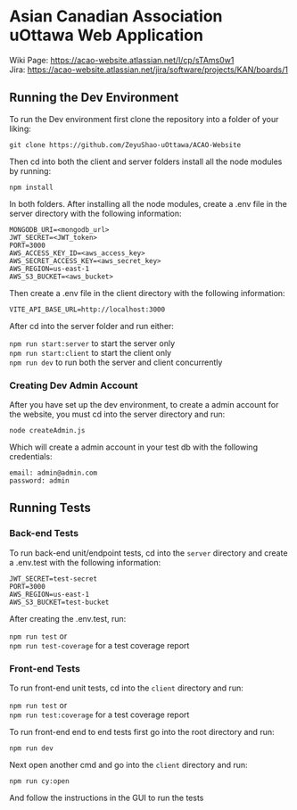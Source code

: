 # Asian Canadian Association uOttawa Web Application
Wiki Page: https://acao-website.atlassian.net/l/cp/sTAms0w1<br>
Jira: https://acao-website.atlassian.net/jira/software/projects/KAN/boards/1

## Running the Dev Environment
To run the Dev environment first clone the repository into a folder of your liking:

`git clone https://github.com/ZeyuShao-uOttawa/ACAO-Website`

Then cd into both the client and server folders install all the node modules by running:

`npm install`

In both folders. After installing all the node modules, create a .env file in the server directory with the following information:

`MONGODB_URI=<mongodb_url>` <br>
`JWT_SECRET=<JWT_token>` <br>
`PORT=3000` <br>
`AWS_ACCESS_KEY_ID=<aws_access_key>` <br>
`AWS_SECRET_ACCESS_KEY=<aws_secret_key>` <br> 
`AWS_REGION=us-east-1` <br>
`AWS_S3_BUCKET=<aws_bucket>` <br>

Then create a .env file in the client directory with the following information:

`VITE_API_BASE_URL=http://localhost:3000`<br>

After cd into the server folder and run either:

`npm run start:server` to start the server only<br>
`npm run start:client` to start the client only<br>
`npm run dev` to run both the server and client concurrently

### Creating Dev Admin Account
After you have set up the dev environment, to create a admin account for the website, you must cd into the server directory and run:

`node createAdmin.js`

Which will create a admin account in your test db with the following credentials:

`email: admin@admin.com`<br>
`password: admin`

## Running Tests

### Back-end Tests
To run back-end unit/endpoint tests, cd into the `server` directory and create a .env.test with the following information:

`JWT_SECRET=test-secret` <br>
`PORT=3000` <br>
`AWS_REGION=us-east-1` <br>
`AWS_S3_BUCKET=test-bucket` <br>

After creating the .env.test, run:

`npm run test` or<br>
`npm run test-coverage` for a test coverage report

### Front-end Tests
To run front-end unit tests, cd into the `client` directory and run:

`npm run test` or<br>
`npm run test:coverage` for a test coverage report

To run front-end end to end tests first go into the root directory and run:

`npm run dev`

Next open another cmd and go into the `client` directory and run:

`npm run cy:open`

And follow the instructions in the GUI to run the tests